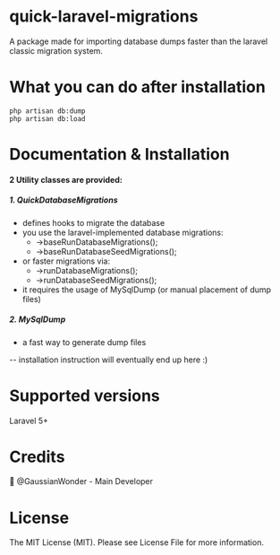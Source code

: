 # quick-laravel-migrations
A package made for importing database dumps faster than the laravel classic migration system.

# What you can do after installation

    php artisan db:dump
    php artisan db:load

# Documentation & Installation

#### 2 Utility classes are provided:
##### 1. QuickDatabaseMigrations
- defines hooks to migrate the database
- you use the laravel-implemented database migrations:
    - ->baseRunDatabaseMigrations();
    - ->baseRunDatabaseSeedMigrations();
- or faster migrations via:
    - ->runDatabaseMigrations();
    - ->runDatabaseSeedMigrations();
- it requires the usage of MySqlDump (or manual placement of dump files)
##### 2. MySqlDump
- a fast way to generate dump files

-- installation instruction will eventually end up here :)


# Supported versions

Laravel 5+

# Credits

👑 @GaussianWonder - Main Developer

# License

The MIT License (MIT). Please see License File for more information.

